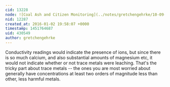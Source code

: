 ```yaml
---
cid: 13228
node: ![Coal Ash and Citizen Monitoring](../notes/gretchengehrke/10-09-2015/coal-ash-and-citizen-monitoring)
nid: 12287
created_at: 2016-01-02 19:58:07 +0000
timestamp: 1451764687
uid: 430549
author: gretchengehrke
---
```


Conductivity readings would indicate the presence of ions, but since there is so much calcium, and also substantial amounts of magnesium etc, it would not indicate whether or not trace metals were leaching. That's the tricky part about trace metals -- the ones you are most worried about generally have concentrations at least two orders of magnitude less than other, less harmful metals. 
